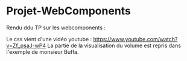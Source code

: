 # Projet-WebComponents

Rendu ddu TP sur les webcomponents :

Le css vient d'une vidéo youtube : https://www.youtube.com/watch?v=Zf_psaJ-wP4
La partie de la visualisation du volume est repris dans l'exemple de monsieur Buffa. 

